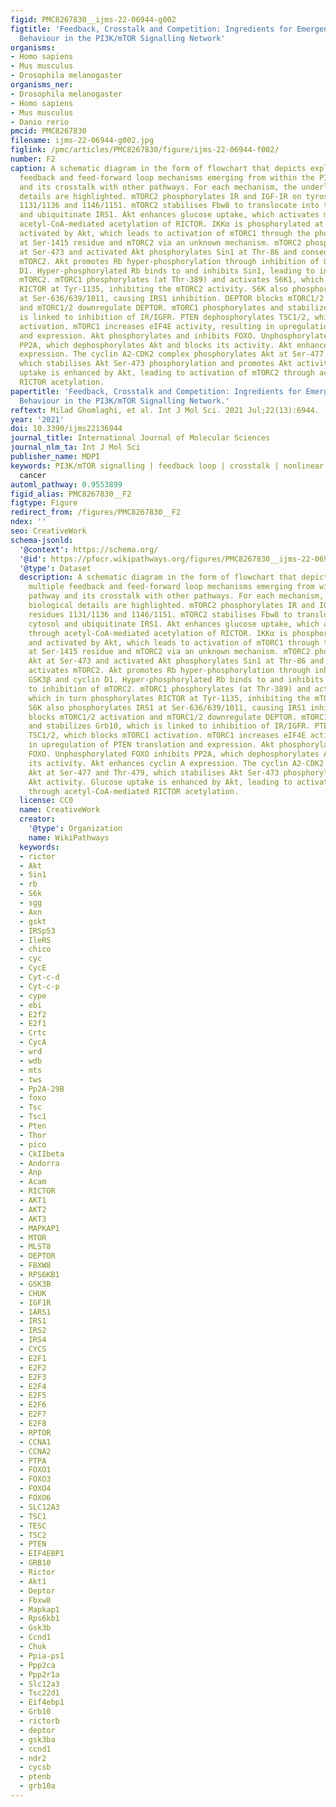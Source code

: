 ```yaml
---
figid: PMC8267830__ijms-22-06944-g002
figtitle: 'Feedback, Crosstalk and Competition: Ingredients for Emergent Non-Linear
  Behaviour in the PI3K/mTOR Signalling Network'
organisms:
- Homo sapiens
- Mus musculus
- Drosophila melanogaster
organisms_ner:
- Drosophila melanogaster
- Homo sapiens
- Mus musculus
- Danio rerio
pmcid: PMC8267830
filename: ijms-22-06944-g002.jpg
figlink: /pmc/articles/PMC8267830/figure/ijms-22-06944-f002/
number: F2
caption: A schematic diagram in the form of flowchart that depicts explicitly multiple
  feedback and feed-forward loop mechanisms emerging from within the PI3K/mTOR pathway
  and its crosstalk with other pathways. For each mechanism, the underlying biological
  details are highlighted. mTORC2 phosphorylates IR and IGF-IR on tyrosine residues
  1131/1136 and 1146/1151. mTORC2 stabilises Fbw8 to translocate into the cytosol
  and ubiquitinate IRS1. Akt enhances glucose uptake, which activates mTORC2 through
  acetyl-CoA-mediated acetylation of RICTOR. IKKα is phosphorylated at Thr-23 and
  activated by Akt, which leads to activation of mTORC1 through the phosphorylation
  at Ser-1415 residue and mTORC2 via an unknown mechanism. mTORC2 phosphorylates Akt
  at Ser-473 and activated Akt phosphorylates Sin1 at Thr-86 and consequently activates
  mTORC2. Akt promotes Rb hyper-phosphorylation through inhibition of GSK3β and cyclin
  D1. Hyper-phosphorylated Rb binds to and inhibits Sin1, leading to inhibition of
  mTORC2. mTORC1 phosphorylates (at Thr-389) and activates S6K1, which in turn phosphorylates
  RICTOR at Tyr-1135, inhibiting the mTORC2 activity. S6K also phosphorylates IRS1
  at Ser-636/639/1011, causing IRS1 inhibition. DEPTOR blocks mTORC1/2 activation
  and mTORC1/2 downregulate DEPTOR. mTORC1 phosphorylates and stabilizes Grb10, which
  is linked to inhibition of IR/IGFR. PTEN dephosphorylates TSC1/2, which blocks mTORC1
  activation. mTORC1 increases eIF4E activity, resulting in upregulation of PTEN translation
  and expression. Akt phosphorylates and inhibits FOXO. Unphosphorylated FOXO inhibits
  PP2A, which dephosphorylates Akt and blocks its activity. Akt enhances cyclin A
  expression. The cyclin A2-CDK2 complex phosphorylates Akt at Ser-477 and Thr-479,
  which stabilises Akt Ser-473 phosphorylation and promotes Akt activity. Glucose
  uptake is enhanced by Akt, leading to activation of mTORC2 through acetyl-CoA-mediated
  RICTOR acetylation.
papertitle: 'Feedback, Crosstalk and Competition: Ingredients for Emergent Non-Linear
  Behaviour in the PI3K/mTOR Signalling Network.'
reftext: Milad Ghomlaghi, et al. Int J Mol Sci. 2021 Jul;22(13):6944.
year: '2021'
doi: 10.3390/ijms22136944
journal_title: International Journal of Molecular Sciences
journal_nlm_ta: Int J Mol Sci
publisher_name: MDPI
keywords: PI3K/mTOR signalling | feedback loop | crosstalk | nonlinear dynamics |
  cancer
automl_pathway: 0.9553899
figid_alias: PMC8267830__F2
figtype: Figure
redirect_from: /figures/PMC8267830__F2
ndex: ''
seo: CreativeWork
schema-jsonld:
  '@context': https://schema.org/
  '@id': https://pfocr.wikipathways.org/figures/PMC8267830__ijms-22-06944-g002.html
  '@type': Dataset
  description: A schematic diagram in the form of flowchart that depicts explicitly
    multiple feedback and feed-forward loop mechanisms emerging from within the PI3K/mTOR
    pathway and its crosstalk with other pathways. For each mechanism, the underlying
    biological details are highlighted. mTORC2 phosphorylates IR and IGF-IR on tyrosine
    residues 1131/1136 and 1146/1151. mTORC2 stabilises Fbw8 to translocate into the
    cytosol and ubiquitinate IRS1. Akt enhances glucose uptake, which activates mTORC2
    through acetyl-CoA-mediated acetylation of RICTOR. IKKα is phosphorylated at Thr-23
    and activated by Akt, which leads to activation of mTORC1 through the phosphorylation
    at Ser-1415 residue and mTORC2 via an unknown mechanism. mTORC2 phosphorylates
    Akt at Ser-473 and activated Akt phosphorylates Sin1 at Thr-86 and consequently
    activates mTORC2. Akt promotes Rb hyper-phosphorylation through inhibition of
    GSK3β and cyclin D1. Hyper-phosphorylated Rb binds to and inhibits Sin1, leading
    to inhibition of mTORC2. mTORC1 phosphorylates (at Thr-389) and activates S6K1,
    which in turn phosphorylates RICTOR at Tyr-1135, inhibiting the mTORC2 activity.
    S6K also phosphorylates IRS1 at Ser-636/639/1011, causing IRS1 inhibition. DEPTOR
    blocks mTORC1/2 activation and mTORC1/2 downregulate DEPTOR. mTORC1 phosphorylates
    and stabilizes Grb10, which is linked to inhibition of IR/IGFR. PTEN dephosphorylates
    TSC1/2, which blocks mTORC1 activation. mTORC1 increases eIF4E activity, resulting
    in upregulation of PTEN translation and expression. Akt phosphorylates and inhibits
    FOXO. Unphosphorylated FOXO inhibits PP2A, which dephosphorylates Akt and blocks
    its activity. Akt enhances cyclin A expression. The cyclin A2-CDK2 complex phosphorylates
    Akt at Ser-477 and Thr-479, which stabilises Akt Ser-473 phosphorylation and promotes
    Akt activity. Glucose uptake is enhanced by Akt, leading to activation of mTORC2
    through acetyl-CoA-mediated RICTOR acetylation.
  license: CC0
  name: CreativeWork
  creator:
    '@type': Organization
    name: WikiPathways
  keywords:
  - rictor
  - Akt
  - Sin1
  - rb
  - S6k
  - sgg
  - Axn
  - gskt
  - IRSp53
  - IleRS
  - chico
  - cyc
  - CycE
  - Cyt-c-d
  - Cyt-c-p
  - cype
  - ebi
  - E2f2
  - E2f1
  - Crtc
  - CycA
  - wrd
  - wdb
  - mts
  - tws
  - Pp2A-29B
  - foxo
  - Tsc
  - Tsc1
  - Pten
  - Thor
  - pico
  - CkIIbeta
  - Andorra
  - Anp
  - Acam
  - RICTOR
  - AKT1
  - AKT2
  - AKT3
  - MAPKAP1
  - MTOR
  - MLST8
  - DEPTOR
  - FBXW8
  - RPS6KB1
  - GSK3B
  - CHUK
  - IGF1R
  - IARS1
  - IRS1
  - IRS2
  - IRS4
  - CYCS
  - E2F1
  - E2F2
  - E2F3
  - E2F4
  - E2F5
  - E2F6
  - E2F7
  - E2F8
  - RPTOR
  - CCNA1
  - CCNA2
  - PTPA
  - FOXO1
  - FOXO3
  - FOXO4
  - FOXO6
  - SLC12A3
  - TSC1
  - TESC
  - TSC2
  - PTEN
  - EIF4EBP1
  - GRB10
  - Rictor
  - Akt1
  - Deptor
  - Fbxw8
  - Mapkap1
  - Rps6kb1
  - Gsk3b
  - Ccnd1
  - Chuk
  - Ppia-ps1
  - Ppp2ca
  - Ppp2r1a
  - Slc12a3
  - Tsc22d1
  - Eif4ebp1
  - Grb10
  - rictorb
  - deptor
  - gsk3ba
  - ccnd1
  - ndr2
  - cycsb
  - ptenb
  - grb10a
---
```

